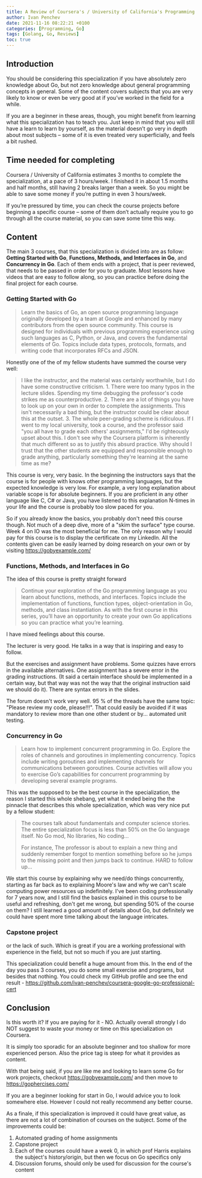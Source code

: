 ```yaml
---
title: A Review of Coursera's / University of California's Programming with Google Go Specialization
author: Ivan Penchev
date: 2021-11-16 08:22:21 +0100
categories: [Programming, Go]
tags: [Golang, Go, Reviews]
toc: true
---
```


## Introduction

You should be considering this specialization if you have absolutely zero knowledge about Go, but not zero knowledge about general programming concepts in general. Some of the content covers subjects that you are very likely to know or even be very good at if you’ve worked in the field for a while.

If you are a beginner in these areas, though, you might benefit from learning what this specialization has to teach you. Just keep in mind that you will still have a learn to learn by yourself, as the material doesn’t go very in depth about most subjects – some of it is even treated very superficially, and feels a bit rushed.

## Time needed for completing

Coursera / University of California estimates 3 months to complete the specialization, at a pace of 3 hours/week. I finished it in about 1.5 months and half months, still having 2 breaks larger than a week. So you might be able to save some money if you’re putting in even 3 hours/week. 

If you’re pressured by time, you can check the course projects before beginning a specific course – some of them don’t actually require you to go through all the course material, so you can save some time this way. 

## Content

The main 3 courses, that this specialization is divided into are as follow: **Getting Started with Go**, **Functions, Methods, and Interfaces in Go**, and **Concurrency in Go**. Each of them ends with a project, that is peer reviewed, that needs to be passed in order for you to graduate. Most lessons have videos that are easy to follow along, so you can practice before doing the final project for each course.

### Getting Started with Go

> Learn the basics of Go, an open source programming language originally developed by a team at Google and enhanced by many contributors from the open source community. This course is designed for individuals with previous programming experience using such languages as C, Python, or Java, and covers the fundamental elements of Go. Topics include data types, protocols, formats, and writing code that incorporates RFCs and JSON. 

Honestly one of the of my fellow students have summed the course very well:

> I like the instructor, and the material was certainly worthwhile, but I do have some constructive criticism. 1. There were too many typos in the lecture slides. Spending my time debugging the professor's code strikes me as counterproductive. 2. There are a lot of things you have to look up on your own in order to complete the assignments. This isn't necessarily a bad thing, but the instructor could be clear about this at the outset. 3. The whole peer-grading scheme is ridiculous. If I went to my local university, took a course, and the professor said "you all have to grade each others' assignments," I'd be righteously upset about this. I don't see why the Coursera platform is inherently that much different so as to justify this absurd practice. Why should I trust that the other students are equipped and responsible enough to grade anything, particularly something they're learning at the same time as me?

This course is very, very basic. In the beginning the instructors says that the course is for people with knows other programming languages, but the expected knowledge is very low. For example, a very long explanation about variable scope is for absolute beginners. If you are proficient in any other language like C, C# or Java, you have listened to this explanation N-times in your life and the course is probably too slow paced for you.

So if you already know the basics, you probably don't need this course though. Not much of a deep dive, more of a "skim the surface" type course. Week 4 on IO was the most beneficial for me. The only reason why I would pay for this course is to display the certificate on my LinkedIn. All the contents given can be easily learned by doing research on your own or by visiting https://gobyexample.com/

### Functions, Methods, and Interfaces in Go

The idea of this course is pretty straight forward

> Continue your exploration of the Go programming language as you learn about functions, methods, and interfaces. Topics include the implementation of functions, function types, object-orientation in Go, methods, and class instantiation. As with the first course in this series, you’ll have an opportunity to create your own Go applications so you can practice what you’re learning.

I have mixed feelings about this course.

The lecturer is very good. He talks in a way that is inspiring and easy to follow.

But the exercises and assignment have problems. Some quizzes have errors in the available alternatives. One assignment has a severe error in the grading instructions. (It said a certain interface should be implemented in a certain way, but that way was not the way that the original instruction said we should do it). There are syntax errors in the slides.

The forum doesn't work very well. 95 % of the threads have the same topic: "Please review my code, please!!!". That could easily be avoided if it was mandatory to review more than one other student or by... automated unit testing. 

### Concurrency in Go

> Learn how to implement concurrent programming in Go. Explore the roles of channels and goroutines in implementing concurrency. Topics include writing goroutines and implementing channels for communications between goroutines. Course activities will allow you to exercise Go’s capabilities for concurrent programming by developing several example programs.

This was the supposed to be the best course in the specialization, the reason I started this whole shebang, yet what it ended being the the pinnacle that describes this whole specialization, which was very nice put by a fellow student:

> The courses talk about fundamentals and computer science stories. The entire specialization focus is less than 50% on the Go language itself. No Go mod, No libraries, No coding...
>
> For instance, The professor is about to explain a new thing and suddenly remember forgot to mention something before so he jumps to the missing point and then jumps back to continue. HARD to follow up...

We start this course by explaining why we need/do things concurrently, starting as far back as to explaining Moore's law and why we can't scale computing power resources up indefinitely. I've been coding professionally for 7 years now, and I still find the basics explained in this course to be useful and refreshing, don't get me wrong, but spending 50% of the course on them? I still learned a good amount of details about Go, but definitely we could have spent more time talking about the language intricates.  

### Capstone project

or the lack of such. Which is great if you are a working professional with experience in the field, but not so much if you are just starting.

This specialization could benefit a huge amount from this. In the end of the day you pass 3 courses, you do some small exercise and programs, but besides that nothing. You could check my GitHub profile and see the end result - https://github.com/ivan-penchev/coursera-google-go-professional-cert



## Conclusion

Is this worth it? If you are paying for it - NO. Actually overall strongly I do NOT suggest to waste your money or time on this specialization on Coursera.

It is simply too sporadic for an absolute beginner and too shallow for more experienced person. Also the price tag is steep for what it provides as content. 

With that being said, if you are like me and looking to learn some Go for work projects, checkout https://gobyexample.com/ and then move to https://gophercises.com/

If you are a beginner looking for start in Go, I would advice you to look somewhere else. However I could not really recommend any better course.

As a finale, if this specialization is improved it could have great value, as there are not a lot of combination of courses on the subject. Some of the improvements could be:

1. Automated grading of home assignments
2. Capstone project
3. Each of the courses could have a week 0, in which prof Harris explains the subject's history/origin, but then we focus on Go specifics only
4. Discussion forums, should only be used for discussion for the course's content


